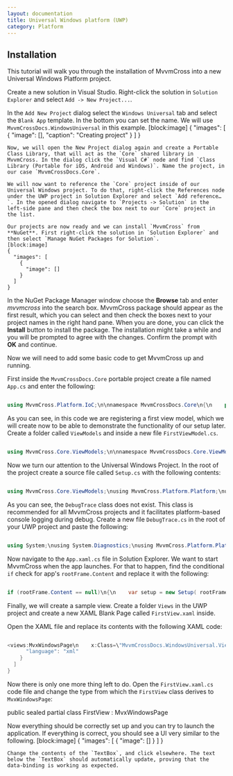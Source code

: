 ```yaml
---
layout: documentation
title: Universal Windows platform (UWP)
category: Platform
---
```

## Installation
This tutorial will walk you through the installation of MvvmCross into a new Universal Windows Platform project.

Create a new solution in Visual Studio. Right-click the solution in `Solution Explorer` and select `Add -> New Project...`.

In the `Add New Project` dialog select the `Windows Universal` tab and select the `Blank App` template. In the bottom you can set the name. We will use `MvvmCrossDocs.WindowsUniversal` in this example.
[block:image]
{
  "images": [
    {
      "image": [],
      "caption": "Creating project"
    }
  ]
}
```
Now, we will open the New Project dialog again and create a Portable Class Library, that will act as the `Core` shared library in MvvmCross. In the dialog click the `Visual C#` node and find `Class Library (Portable for iOS, Android and Windows)`. Name the project, in our case `MvvmCrossDocs.Core`.

We will now want to reference the `Core` project inside of our Universal Windows project. To do that, right-click the References node under the UWP project in Solution Explorer and select `Add reference…`. In the opened dialog navigate to `Projects -> Solution` in the left-side pane and then check the box next to our `Core` project in the list.

Our projects are now ready and we can install `MvvmCross` from **NuGet**. First right-click the solution in `Solution Explorer` and then select `Manage NuGet Packages for Solution`.
[block:image]
{
  "images": [
    {
      "image": []
    }
  ]
}
```
In the NuGet Package Manager window choose the **Browse** tab and enter *mvvmcross* into the search box. MvvmCross package should appear as the first result, which you can select and then check the boxes next to your project names in the right hand pane. When you are done, you can click the **Install** button to install the package. The installation might take a while and you will be prompted to agree with the changes. Confirm the prompt with **OK** and continue.

Now we will need to add some basic code to get MvvmCross up and running.

First inside the `MvvmCrossDocs.Core` portable project create a file named `App.cs` and enter the following:
```c# 

using MvvmCross.Platform.IoC;\n\nnamespace MvvmCrossDocs.Core\n{\n    public class App : MvvmCross.Core.ViewModels.MvxApplication\n    {\n        public override void Initialize()\n        {\n            CreatableTypes()\n                .EndingWith(\"Service\")\n                .AsInterfaces()\n                .RegisterAsLazySingleton();\n\n            RegisterAppStart<ViewModels.FirstViewModel>();\n        }\n    }\n}",
```
As you can see, in this code we are registering a first view model, which we will create now to be able to demonstrate the functionality of our setup later. Create a folder called `ViewModels` and inside a new file `FirstViewModel.cs`.
```c# 

using MvvmCross.Core.ViewModels;\n\nnamespace MvvmCrossDocs.Core.ViewModels\n{\n    public class FirstViewModel \n        : MvxViewModel\n    {\n        private string _hello = \"Hello MvvmCross\";\n        public string Hello\n        { \n            get { return _hello; }\n            set { SetProperty (ref _hello, value); }\n        }\n    }\n}",
```
Now we turn our attention to the Universal Windows Project. In the root of the project create a source file called `Setup.cs` with the following contents:
```c# 

using MvvmCross.Core.ViewModels;\nusing MvvmCross.Platform.Platform;\nusing MvvmCross.WindowsUWP.Platform;\nusing Windows.UI.Xaml.Controls;\n\nnamespace MvvmCrossDocs.WindowsUniversal\n{\n    public class Setup : MvxWindowsSetup\n    {\n        public Setup( Frame rootFrame ) : base( rootFrame )\n        {\n        }\n\n        protected override IMvxApplication CreateApp()\n        {\n            return new Core.App();\n        }\n\n        protected override IMvxTrace CreateDebugTrace()\n        {\n            return new DebugTrace();\n        }\n    }\n}\n",
```
As you can see, the `DebugTrace` class does not exist. This class is recommended for all MvvmCross projects and it facilitates platform-based console logging during debug. Create a new file `DebugTrace.cs` in the root of your UWP project and paste the following:
```c# 

using System;\nusing System.Diagnostics;\nusing MvvmCross.Platform.Platform;\n\nnamespace MvvmCrossDocs.WindowsUniversal\n{\n    public class DebugTrace : IMvxTrace\n    {\n        public void Trace( MvxTraceLevel level, string tag, Func<string> message )\n        {\n            Debug.WriteLine( tag + \":\" + level + \":\" + message() );\n        }\n\n        public void Trace( MvxTraceLevel level, string tag, string message )\n        {\n            Debug.WriteLine( tag + \":\" + level + \":\" + message );\n        }\n\n        public void Trace( MvxTraceLevel level, string tag, string message, params object[] args )\n        {\n            try\n            {\n                Debug.WriteLine( tag + \":\" + level + \":\" + message, args );\n            }\n            catch ( FormatException )\n            {\n                Trace( MvxTraceLevel.Error, tag, \"Exception during trace of {0} {1}\", level, message );\n            }\n        }\n    }\n}",
```
Now navigate to the `App.xaml.cs` file in Solution Explorer. We want to start MvvmCross when the app launches. For that to happen, find the conditional `if` check for app's `rootFrame.Content` and replace it with the following:
```c# 

if (rootFrame.Content == null)\n{\n    var setup = new Setup( rootFrame );\n    setup.Initialize();\n\n    var start = MvvmCross.Platform.Mvx.Resolve<MvvmCross.Core.ViewModels.IMvxAppStart>();\n    start.Start();\n}",
```
Finally, we will create a sample view. Create a folder `Views` in the UWP project and create a new XAML Blank Page called `FirstView.xaml` inside.

Open the XAML file and replace its contents with the following XAML code:
```c# 

<views:MvxWindowsPage\n    x:Class=\"MvvmCrossDocs.WindowsUniversal.Views.FirstView\"\n    xmlns=\"http://schemas.microsoft.com/winfx/2006/xaml/presentation\"\n    xmlns:x=\"http://schemas.microsoft.com/winfx/2006/xaml\"\n    xmlns:d=\"http://schemas.microsoft.com/expression/blend/2008\"\n    xmlns:mc=\"http://schemas.openxmlformats.org/markup-compatibility/2006\"\n    xmlns:views=\"using:MvvmCross.WindowsUWP.Views\"\n    mc:Ignorable=\"d\">\n\n    <Grid Background=\"{StaticResource ApplicationPageBackgroundThemeBrush}\">\n        <StackPanel>\n            <TextBox Text=\"{Binding Hello, Mode=TwoWay}\" />\n            <TextBlock Text=\"{Binding Hello}\" />\n        </StackPanel>\n    </Grid>\n</views:MvxWindowsPage>",
      "language": "xml"
    }
  ]
}
```
Now there is only one more thing left to do. Open the `FirstView.xaml.cs` code file and change the type from which the `FirstView` class derives to `MvxWindowsPage`:

public sealed partial class FirstView : MvxWindowsPage

Now everything should be correctly set up and you can try to launch the application. If everything is correct, you should see a UI very similar to the following.
[block:image]
{
  "images": [
    {
      "image": []
    }
  ]
}
```
Change the contents of the `TextBox`, and click elsewhere. The text below the `TextBox` should automatically update, proving that the data-binding is working as expected.